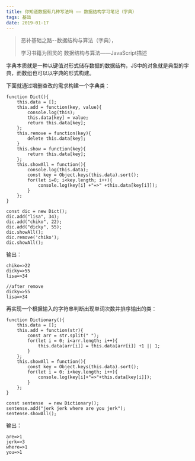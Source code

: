 ```yaml
---
title: 你知道数据有几种写法吗 —— 数据结构学习笔记（字典）
tags: 基础
date: 2019-01-17
---
```


> 恶补基础之路--数据结构与算法（字典），
> 
> 学习书籍为图灵的 数据结构与算法——JavaScript描述


字典本质就是一种以键值对形式储存数据的数据结构，JS中的对象就是典型的字典，而数组也可以以字典的形式构建。

下面就通过增删查改的需求构建一个字典类：
```
function Dict(){
	this.data = [];
	this.add = function(key, value){
		console.log(this);
		this.data[key] = value;
		return this.data[key];
	};
	this.remove = function(key){
		delete this.data[key];
	}
	this.show = function(key){
		return this.data[key];
	};
	this.showAll = function(){
		console.log(this.data);
		const key = Object.keys(this.data).sort();
		for(let i=0; i<key.length; i++){
			console.log(key[i] +"=>" +this.data[key[i]]);
		}
	};
}

const dic = new Dict();
dic.add("lisa", 34);
dic.add("chiko", 22);
dic.add("dicky", 55);
dic.showAll();
dic.remove('chiko');
dic.showAll();
```

输出：
```
chiko=>22
dicky=>55
lisa=>34

//after remove
dicky=>55
lisa=>34
```
再实现一个根据输入的字符串判断出现单词次数并排序输出的类：

```
function Dictionary(){
	this.data = [];
	this.add = function(str){
		const arr = str.split(" ");
		for(let i = 0; i<arr.length; i++){
			this.data[arr[i]] = this.data[arr[i]] +1 || 1;
		}
	};
	this.showAll = function(){
		const key = Object.keys(this.data).sort();
		for(let i = 0; i<key.length; i++){
			console.log(key[i]+"=>"+this.data[key[i]]);
		}
	};
}

const sentense  = new Dictionary();
sentense.add("jerk jerk where are you jerk");
sentense.showAll();
```
输出：
```
are=>1
jerk=>3
where=>1
you=>1
```